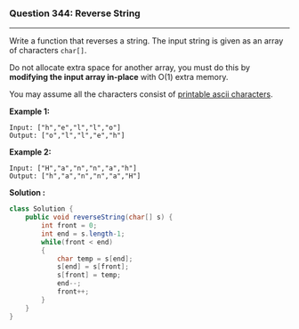 ### Question 344: Reverse String
---

Write a function that reverses a string. The input string is given as an array of characters `char[]`.

Do not allocate extra space for another array, you must do this by **modifying the input array in-place** with O(1) extra memory.

You may assume all the characters consist of [printable ascii characters](https://en.wikipedia.org/wiki/ASCII#Printable_characters).

 

**Example 1:**

```
Input: ["h","e","l","l","o"]
Output: ["o","l","l","e","h"]
```

**Example 2:**

```
Input: ["H","a","n","n","a","h"]
Output: ["h","a","n","n","a","H"]
```

**Solution :**

```java
class Solution {
    public void reverseString(char[] s) {
        int front = 0;
        int end = s.length-1;
        while(front < end)
        {
            char temp = s[end];
            s[end] = s[front];
            s[front] = temp;
            end--;
            front++;
        }
    }
}
```

